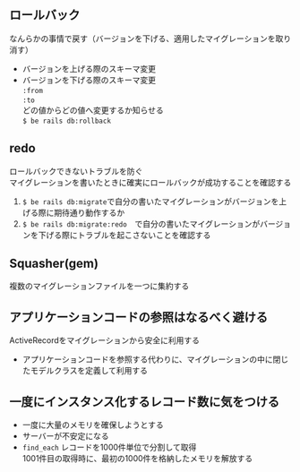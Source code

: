## ロールバック
なんらかの事情で戻す（バージョンを下げる、適用したマイグレーションを取り消す）

- バージョンを上げる際のスキーマ変更  
- バージョンを下げる際のスキーマ変更  
`:from`  
`:to`  
どの値からどの値へ変更するか知らせる  
`$ be rails db:rollback`

## redo
ロールバックできないトラブルを防ぐ  
マイグレーションを書いたときに確実にロールバックが成功することを確認する  
1. `$ be rails db:migrate`で自分の書いたマイグレーションがバージョンを上げる際に期待通り動作するか
1. `$ be rails db:migrate:redo`　で自分の書いたマイグレーションがバージョンを下げる際にトラブルを起こさないことを確認する

## Squasher(gem)
複数のマイグレーションファイルを一つに集約する

## アプリケーションコードの参照はなるべく避ける
ActiveRecordをマイグレーションから安全に利用する
- アプリケーションコードを参照する代わりに、マイグレーションの中に閉じたモデルクラスを定義して利用する

## 一度にインスタンス化するレコード数に気をつける
- 一度に大量のメモリを確保しようとする
- サーバーが不安定になる
- `find_each`
レコードを1000件単位で分割して取得  
1001件目の取得時に、最初の1000件を格納したメモリを解放する


